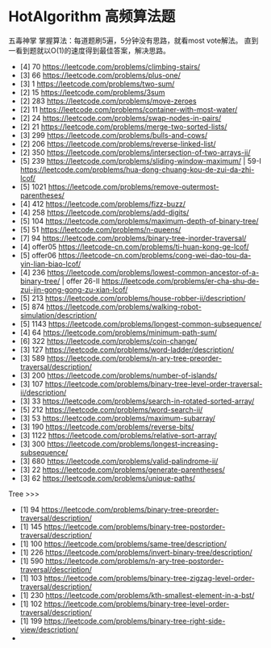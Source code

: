 # HotAlgorithm 高频算法题
五毒神掌 掌握算法：每道题刷5遍，5分钟没有思路，就看most vote解法。 直到一看到题就以O(1)的速度得到最佳答案，解决思路。
- [4] 70   https://leetcode.com/problems/climbing-stairs/
- [3] 66   https://leetcode.com/problems/plus-one/
- [3] 1    https://leetcode.com/problems/two-sum/ 
- [2] 15   https://leetcode.com/problems/3sum
- [2] 283  https://leetcode.com/problems/move-zeroes
- [2] 11   https://leetcode.com/problems/container-with-most-water/
- [2] 24   https://leetcode.com/problems/swap-nodes-in-pairs/ 
- [2] 21   https://leetcode.com/problems/merge-two-sorted-lists/
- [3] 299  https://leetcode.com/problems/bulls-and-cows/ 
- [2] 206  https://leetcode.com/problems/reverse-linked-list/
- [2] 350  https://leetcode.com/problems/intersection-of-two-arrays-ii/
- [5] 239  https://leetcode.com/problems/sliding-window-maximum/ | 59-I https://leetcode.com/problems/hua-dong-chuang-kou-de-zui-da-zhi-lcof/ 
- [5] 1021 https://leetcode.com/problems/remove-outermost-parentheses/ 
- [4] 412  https://leetcode.com/problems/fizz-buzz/ 
- [4] 258  https://leetcode.com/problems/add-digits/ 
- [5] 104  https://leetcode.com/problems/maximum-depth-of-binary-tree/ 
- [5] 51   https://leetcode.com/problems/n-queens/ 
- [7] 94   https://leetcode.com/problems/binary-tree-inorder-traversal/
- [4] offer05 https://leetcode-cn.com/problems/ti-huan-kong-ge-lcof/
- [5] offer06 https://leetcode-cn.com/problems/cong-wei-dao-tou-da-yin-lian-biao-lcof/
- [4] 236 https://leetcode.com/problems/lowest-common-ancestor-of-a-binary-tree/ | offer 26-II https://leetcode.com/problems/er-cha-shu-de-zui-jin-gong-gong-zu-xian-lcof/
- [5] 213 https://leetcode.com/problems/house-robber-ii/description/
- [5] 874 https://leetcode.com/problems/walking-robot-simulation/description/ 
- [5] 1143 https://leetcode.com/problems/longest-common-subsequence/ 
- [4] 64 https://leetcode.com/problems/minimum-path-sum/ 
- [6] 322 https://leetcode.com/problems/coin-change/ 
- [3] 127 https://leetcode.com/problems/word-ladder/description/ 
- [3] 589 https://leetcode.com/problems/n-ary-tree-preorder-traversal/description/ 
- [3] 200 https://leetcode.com/problems/number-of-islands/ 
- [3] 107 https://leetcode.com/problems/binary-tree-level-order-traversal-ii/description/
- [3] 33 https://leetcode.com/problems/search-in-rotated-sorted-array/
- [5] 212 https://leetcode.com/problems/word-search-ii/ 
- [3] 53 https://leetcode.com/problems/maximum-subarray/ 
- [3] 190 https://leetcode.com/problems/reverse-bits/
- [3] 1122 https://leetcode.com/problems/relative-sort-array/ 
- [3] 300 https://leetcode.com/problems/longest-increasing-subsequence/ 
- [3] 680 https://leetcode.com/problems/valid-palindrome-ii/ 
- [3] 22 https://leetcode.com/problems/generate-parentheses/
- [3] 62 https://leetcode.com/problems/unique-paths/ 




Tree >>>
- [1] 94 https://leetcode.com/problems/binary-tree-preorder-traversal/description/
- [1] 145 https://leetcode.com/problems/binary-tree-postorder-traversal/description/
- [1] 100 https://leetcode.com/problems/same-tree/description/
- [1] 226 https://leetcode.com/problems/invert-binary-tree/description/
- [1] 590 https://leetcode.com/problems/n-ary-tree-postorder-traversal/description/
- [1] 103 https://leetcode.com/problems/binary-tree-zigzag-level-order-traversal/description/
- [1] 230 https://leetcode.com/problems/kth-smallest-element-in-a-bst/
- [1] 102 https://leetcode.com/problems/binary-tree-level-order-traversal/description/
- [1] 199 https://leetcode.com/problems/binary-tree-right-side-view/description/
- 




